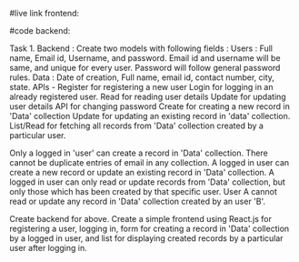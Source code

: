 #live link
frontend:

#code
backend:







Task 1.
Backend :
Create two models with following fields :
Users : Full name, Email id, Username, and password. Email id and username will be same, and unique for every user. Password will follow general password rules.
Data : Date of creation, Full name, email id, contact number, city, state.
APIs -
Register for registering a new user
Login for logging in an already registered user.
Read for reading user details
Update for updating user details
API for changing password
Create for creating a new record in 'Data' collection
Update for updating an existing record in 'data' collection.
List/Read for fetching all records from 'Data' collection created by a particular user.

Only a logged in 'user' can create a record in 'Data' collection.
There cannot be duplicate entries of email in any collection.
A logged in user can create a new record or update an existing record in 'Data' collection.
A logged in user can only read or update records from 'Data' collection, but only those which has been created by that specific user. User A cannot read or update any record in 'Data' collection created by an user 'B'.

Create backend for above.
Create a simple frontend using React.js for registering a user, logging in, form for creating a record in 'Data' collection by a logged in user, and list for displaying created records by a particular user after logging in.
